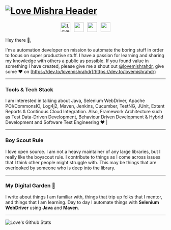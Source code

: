 # [![Love Mishra Header](https://i.imgur.com/tHKwIsn.jpg)](https://github.com/lovemishrahdr)
<p align='center'>
<a href="https://dev.to/lovemishrahdr"><img src="https://d2fltix0v2e0sb.cloudfront.net/dev-badge.svg" alt="Love Mishra's DEV Profile" height="30" width="30"></a>&nbsp;&nbsp;
<a href="https://www.instagram.com/lovemishraa/"><img height="30" src="https://github.com/WaylonWalker/WaylonWalker/blob/main/icon/instagram.jpg?raw=true"></a>&nbsp;&nbsp;
<a href="https://www.facebook.com/profile.php?id=100002550683784"><img height="30" src="https://facebookbrand.com/wp-content/uploads/2019/04/f_logo_RGB-Hex-Blue_512.png?w=512&h=512"></a>&nbsp;&nbsp;
<a href="https://www.linkedin.com/in/love-mishra/"><img height="30" src="https://github.com/WaylonWalker/WaylonWalker/blob/main/icon/linkedin.png?raw=true"></a>
</p>



Hey there 👋,

I'm a automation developer on mission to automate the boring stuff in order to focus on super productive stuff. I have a passion for learning and sharing my knowledge with others a public as possible. If you found value in something I have created, please give me a shout out [@lovemishrahdr](https://twitter.com/lovemishrahdr), give some ♥ on [https://dev.to/lovemishrahdr](https://dev.to/lovemishrahdr)
 
  ---

### Tools & Tech Stack

I am interested in talking about Java, Selenium WebDriver, Apache POI/CommonsIO, Log4j2, Maven, Jenkins, Cucumber, TestNG, JUnit, Extent Reports & Continous Cloud Integration. Also, Framework Architecture such as Test Data-Driven Development, Behaviour Driven Development & Hybrid Development and Software Test Engineering ♥️  |


  ---
### Boy Scout Rule

I love open source.  I am not a heavy maintainer of any large libraries, but I really like the boyscout rule.  I contribute to things as I come across issues that I think other people might struggle with.  This may be things that are overlooked by someone who is deep into the library. 

 ---

### My Digital Garden 🌱


I write about things I am familiar with, things that trip up folks that I mentor, and things that I am learning.  Day to day I automate things with **Selenium WebDriver** using **Java** and **Maven**.

---

![Love's Github Stats](https://github-readme-stats.vercel.app/api?username=lovemishrahdr&show_icons=true&theme=highcontrast)
